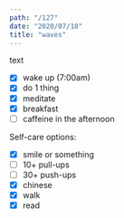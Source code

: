 ```yaml
---
path: "/127"
date: "2020/07/18"
title: "waves"
---
```


text

- [x] wake up (7:00am)
- [x] do 1 thing
- [x] meditate
- [x] breakfast
- [ ] caffeine in the afternoon

Self-care options:
- [x] smile or something
- [ ] 10+ pull-ups
- [ ] 30+ push-ups
- [x] chinese
- [x] walk
- [x] read
